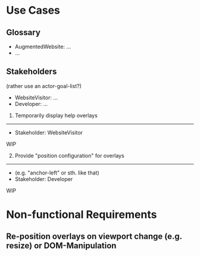 Use Cases
=========

Glossary
--------
* AugmentedWebsite: ...
* ...

Stakeholders
------------
(rather use an actor-goal-list?)

* WebsiteVisitor: ...
* Developer: ...

01. Temporarily display help overlays
-------------------------------------
* Stakeholder: WebsiteVisitor

WIP

02. Provide "position configuration" for overlays
-------------------------------------------------
* (e.g. "anchor-left" or sth. like that)
* Stakeholder: Developer

WIP


Non-functional Requirements
===========================

Re-position overlays on viewport change (e.g. resize) or DOM-Manipulation
-------------------------------------------------------------------------


